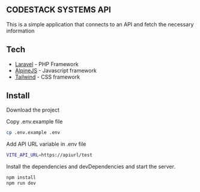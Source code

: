 ## CODESTACK SYSTEMS API 

This is a simple application that connects to an API and fetch the necessary information

## Tech

- [Laravel](https://laravel.com/) - PHP Framework
- [AlpineJS](https://alpinejs.dev/) - Javascript framework
- [Tailwind](https://tailwindcss.com/) - CSS framework

## Install

Download the project

Copy .env.example file

```sh
cp .env.example .env
```

Add API URL variable in .env file

```sh
VITE_API_URL=https://apiurl/test
```

Install the dependencies and devDependencies and start the server.

```sh
npm install
npm run dev
```